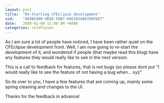 ```yaml
---
layout: post
title:  "Re-Starting CFEclipse development"
uid:	"8A9B1900-9ED6-FDB7-D661854067DAF6E7"
date:   2008-01-09 11:08 AM +0000
categories: coldfusion
---
```

As I am sure a lot of people have noticed, I have been rather quiet on the CFEclipse development front. Well, I am now going to re-start the development of it, and wondered if people (that maybe read this blog) have any features they would really like to see in the next version.

This is a call to feedback for features, that is not bugs (so please dont put "I would really like to see the feature of not having a bug when... xyz"

So its over to you, I have a few features that are coming up, mainly some spring cleaning and changes to the UI.

Thanks for the feedback in advance!